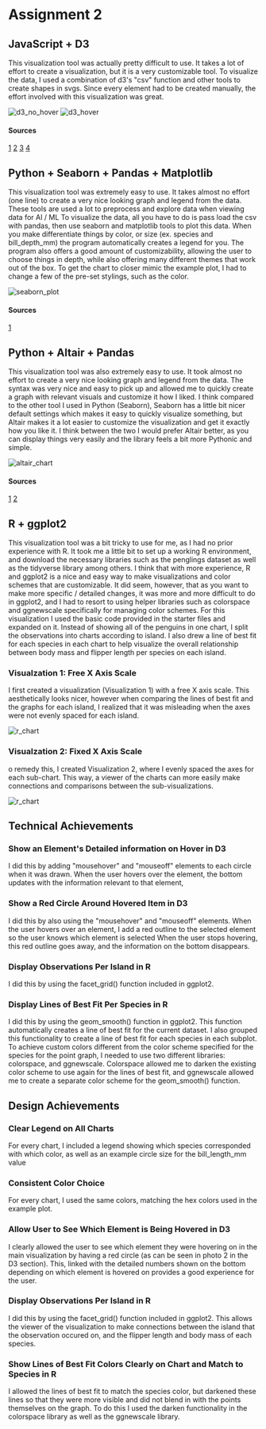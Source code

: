 # Assignment 2

## JavaScript + D3

This visualization tool was actually pretty difficult to use.
It takes a lot of effort to create a visualization, but it is a very customizable tool.
To visualize the data, I used a combination of d3's "csv" function and other tools to create shapes in svgs.
Since every element had to be created manually, the effort involved with this visualization was great.

![d3_no_hover](./img/d3_1.png)
![d3_hover](./img/d3_2.png)

#### Sources

[1](https://d3-graph-gallery.com/graph/scatter_basic.html)
[2](https://stackoverflow.com/questions/11189284/d3-axis-labeling)
[3](https://d3-graph-gallery.com/graph/custom_legend.html)
[4](https://medium.com/@kj_schmidt/show-data-on-mouse-over-with-d3-js-3bf598ff8fc2)

## Python + Seaborn + Pandas + Matplotlib

This visualization tool was extremely easy to use.
It takes almost no effort (one line) to create a very nice looking graph and legend from the data.
These tools are used a lot to preprocess and explore data when viewing data for AI / ML
To visualize the data, all you have to do is pass load the csv with pandas,
then use seaborn and matplotlib tools to plot this data.
When you make differentiate things by color, or size (ex. species and bill_depth_mm)
the program automatically creates a legend for you.
The program also offers a good amount of customizability, allowing the user to choose things in depth,
while also offering many different themes that work out of the box.
To get the chart to closer mimic the example plot, I had to change a few of the pre-set stylings, such as the color.

![seaborn_plot](./img/seaborn.png)

#### Sources

[1](https://stackoverflow.com/questions/14885895/color-a-scatter-plot-by-column-values)

## Python + Altair + Pandas

This visualization tool was also extremely easy to use.
It took almost no effort to create a very nice looking graph and legend from the data.
The syntax was very nice and easy to pick up and allowed me to quickly create a graph with
relevant visuals and customize it how I liked.
I think compared to the other tool I used in Python (Seaborn), Seaborn has a little bit nicer default settings
which makes it easy to quickly visualize something, but Altair makes it a lot easier to customize the visualization and
get it exactly how you like it. I think between the two I would prefer Altair better, as you can display things very easily
and the library feels a bit more Pythonic and simple.

![altair_chart](./img/altair.png)

#### Sources

[1](https://altair-viz.github.io/user_guide/customization.html#customizing-colors)
[2](https://altair-viz.github.io/gallery/scatter_tooltips.html)

## R + ggplot2

This visualization tool was a bit tricky to use for me,
as I had no prior experience with R. It took me a little
bit to set up a working R environment, and download the necessary
libraries such as the penglings dataset as well as the tidyverse library
among others. I think that with more experience, R and ggplot2 is a nice
and easy way to make visualizations and color schemes that are customizable.
It did seem, however, that as you want to make more specific / detailed
changes, it was more and more difficult to do in ggplot2, and I had to resort
to using helper libraries such as colorspace and ggnewscale specifically
for managing color schemes.
For this visualization I used the basic code provided in the starter files
and expanded on it.
Instead of showing all of the penguins in one chart, I split the observations
into charts according to island. I also drew a line of best fit for each
species in each chart to help visualize the overall relationship between
body mass and flipper length per species on each island.

### Visualzation 1: Free X Axis Scale

I first created a visualization (Visualization 1) with a free X axis scale.
This aesthetically looks nicer, however when comparing the lines of best fit
and the graphs for each island, I realized that it was misleading when the
axes were not evenly spaced for each island.

![r_chart](./img/r.png)

### Visualzation 2: Fixed X Axis Scale

o remedy this, I created Visualization 2, where I evenly spaced the axes
for each sub-chart. This way, a viewer of the charts can more easily make
connections and comparisons between the sub-visualizations.

![r_chart](./img/r2.png)

## Technical Achievements

### Show an Element's Detailed information on Hover in D3

I did this by adding "mousehover" and "mouseoff" elements to each circle when it was drawn.
When the user hovers over the element, the bottom updates with the information relevant to that element,

### Show a Red Circle Around Hovered Item in D3

I did this by also using the "mousehover" and "mouseoff" elements.
When the user hovers over an element, I add a red outline to the
selected element so the user knows which element is selected
When the user stops hovering, this red outline goes away, and the
information on the bottom disappears.

### Display Observations Per Island in R

I did this by using the facet_grid() function included in ggplot2.

### Display Lines of Best Fit Per Species in R

I did this by using the geom_smooth() function in ggplot2. This function
automatically creates a line of best fit for the current dataset. I
also grouped this functionality to create a line of best fit for each
species in each subplot. To achieve custom colors different from the color
scheme specified for the species for the point graph, I needed to use
two different libraries: colorspace, and ggnewscale. Colorspace allowed me
to darken the existing color scheme to use again for the lines of best fit,
and ggnewscale allowed me to create a separate color scheme for the
geom_smooth() function. 

## Design Achievements

### Clear Legend on All Charts

For every chart, I included a legend showing which species corresponded with which color,
as well as an example circle size for the bill_length_mm value

### Consistent Color Choice

For every chart, I used the same colors, matching the hex colors used in the example plot.

### Allow User to See Which Element is Being Hovered in D3

I clearly allowed the user to see which element they were hovering on in the main visualization by
having a red circle (as can be seen in photo 2 in the D3 section).
This, linked with the detailed numbers shown on the bottom depending on which element is hovered on provides
a good experience for the user.

### Display Observations Per Island in R

I did this by using the facet_grid() function included in ggplot2. This
allows the viewer of the visualization to make connections between the
island that the observation occured on, and the flipper length and body mass
of each species.

### Show Lines of Best Fit Colors Clearly on Chart and Match to Species in R

I allowed the lines of best fit to match the species color, but darkened
these lines so that they were more visible and did not blend in with the
points themselves on the graph. To do this I used the darken functionality
in the colorspace library as well as the ggnewscale library.
